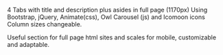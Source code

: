 4 Tabs with title and description plus asides in full page (1170px)
Using Bootstrap, jQuery, Animate(css), Owl Carousel (js) and Icomoon icons
Column sizes changeable.

Useful section for full page html sites and scales for mobile, customizable and adaptable.
